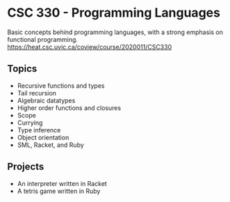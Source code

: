 # CSC 330 - Programming Languages

Basic concepts behind programming languages, with a strong emphasis on functional programming.
https://heat.csc.uvic.ca/coview/course/2020011/CSC330

## Topics
- Recursive functions and types
- Tail recursion
- Algebraic datatypes
- Higher order functions and closures
- Scope
- Currying
- Type inference
- Object orientation
- SML, Racket, and Ruby

## Projects
- An interpreter written in Racket
- A tetris game written in Ruby
